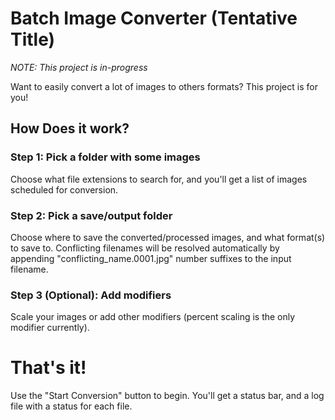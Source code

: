 # Batch Image Converter (Tentative Title)

*NOTE: This project is in-progress*

Want to easily convert a lot of images to others formats? This project is for you!

## How Does it work?

### Step 1: Pick a folder with some images

Choose what file extensions to search for, and you'll get a list of images scheduled for conversion.

### Step 2: Pick a save/output folder

Choose where to save the converted/processed images, and what format(s) to save to. Conflicting filenames
will be resolved automatically by appending "conflicting_name.0001.jpg" number suffixes to the input filename.

### Step 3 (Optional): Add modifiers

Scale your images or add other modifiers (percent scaling is the only modifier currently).

# That's it!

Use the "Start Conversion" button to begin. You'll get a status bar, and a log file with a status for each file.
